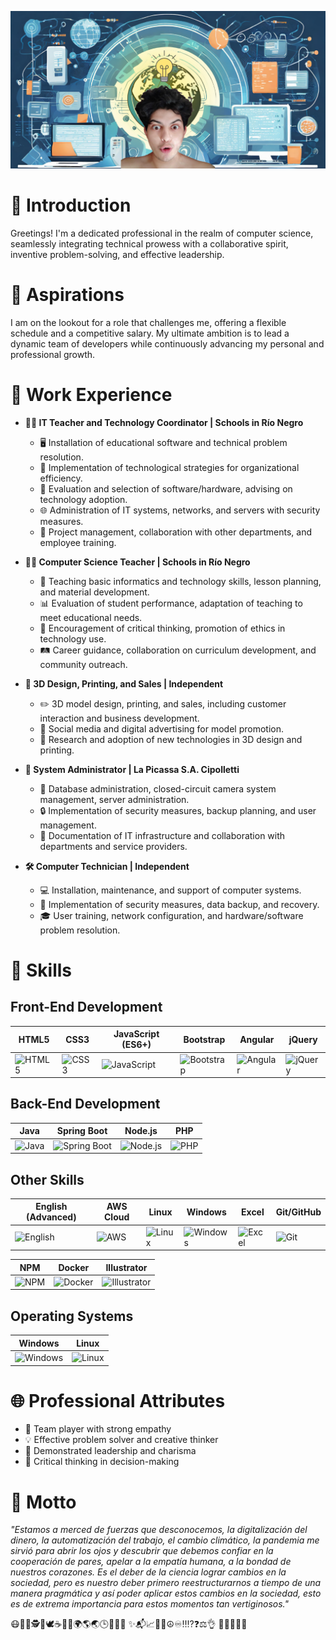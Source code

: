 <!-- Add a banner here -->
![Banner](banner.png)
<!-- End of banner -->

# 🌟 Introduction
Greetings! I'm a dedicated professional in the realm of computer science, seamlessly integrating technical prowess with a collaborative spirit, inventive problem-solving, and effective leadership.

# 🎯 Aspirations
I am on the lookout for a role that challenges me, offering a flexible schedule and a competitive salary. My ultimate ambition is to lead a dynamic team of developers while continuously advancing my personal and professional growth.

# 💼 Work Experience
- **👩‍🏫 IT Teacher and Technology Coordinator | Schools in Río Negro**
  - 🖥️ Installation of educational software and technical problem resolution.
  - 🚀 Implementation of technological strategies for organizational efficiency.
  - 🧐 Evaluation and selection of software/hardware, advising on technology adoption.
  - 🌐 Administration of IT systems, networks, and servers with security measures.
  - 🤝 Project management, collaboration with other departments, and employee training.

- **👨‍🏫 Computer Science Teacher | Schools in Río Negro**
  - 🚀 Teaching basic informatics and technology skills, lesson planning, and material development.
  - 📊 Evaluation of student performance, adaptation of teaching to meet educational needs.
  - 🧠 Encouragement of critical thinking, promotion of ethics in technology use.
  - 🛤️ Career guidance, collaboration on curriculum development, and community outreach.

- **🎨 3D Design, Printing, and Sales | Independent**
  - ✏️ 3D model design, printing, and sales, including customer interaction and business development.
  - 📲 Social media and digital advertising for model promotion.
  - 🚀 Research and adoption of new technologies in 3D design and printing.

- **🔧 System Administrator | La Picassa S.A. Cipolletti**
  - 💽 Database administration, closed-circuit camera system management, server administration.
  - 🔒 Implementation of security measures, backup planning, and user management.
  - 📄 Documentation of IT infrastructure and collaboration with departments and service providers.

- **🛠️ Computer Technician | Independent**
  - 💻 Installation, maintenance, and support of computer systems.
  - 🔐 Implementation of security measures, data backup, and recovery.
  - 🎓 User training, network configuration, and hardware/software problem resolution.



# 🚀 Skills
## Front-End Development

| HTML5 | CSS3 | JavaScript (ES6+) | Bootstrap | Angular | jQuery |
|-------|------|-------------------|-----------|---------|--------|
| ![HTML5](https://img.icons8.com/color/48/000000/html-5.png) | ![CSS3](https://img.icons8.com/color/48/000000/css3.png) | ![JavaScript](https://img.icons8.com/color/48/000000/javascript.png) | ![Bootstrap](https://img.icons8.com/color/48/000000/bootstrap.png) | ![Angular](https://img.icons8.com/color/48/000000/angularjs.png) | ![jQuery](https://img.icons8.com/ios/50/000000/jquery.png) |


## Back-End Development

| Java | Spring Boot | Node.js | PHP |
|------|-------------|---------|-----|
| ![Java](https://img.icons8.com/color/48/000000/java-coffee-cup-logo.png) | ![Spring Boot](https://img.icons8.com/color/48/000000/spring-logo.png) | ![Node.js](https://img.icons8.com/color/48/000000/nodejs.png) | ![PHP](https://img.icons8.com/officel/48/000000/php-logo.png) |





## Other Skills

| English (Advanced) | AWS Cloud | Linux | Windows | Excel |  Git/GitHub |
|---------------------|-----------|-------|---------|-------|------------|
| ![English](https://img.icons8.com/color/48/000000/great-britain.png) | ![AWS](https://img.icons8.com/color/48/000000/amazon-web-services.png) | ![Linux](https://img.icons8.com/color/48/000000/linux.png) | ![Windows](https://img.icons8.com/color/48/000000/windows-10.png) | ![Excel](https://img.icons8.com/color/48/000000/ms-excel.png) | ![Git](https://img.icons8.com/color/48/000000/git.png) |

| NPM | Docker | Illustrator |
|-----|--------|-------------|
| ![NPM](https://img.icons8.com/color/48/000000/npm.png) | ![Docker](https://img.icons8.com/color/48/000000/docker.png) | ![Illustrator](https://img.icons8.com/color/48/000000/adobe-illustrator.png) 

## Operating Systems
| Windows | Linux |
|---------|----------------------|
| ![Windows](https://img.icons8.com/color/48/000000/windows-10.png) | ![Linux](https://img.icons8.com/color/48/000000/linux.png) 


# 🌐 Professional Attributes
- 🤝 Team player with strong empathy
- 💡 Effective problem solver and creative thinker
- 🎤 Demonstrated leadership and charisma
- 🧠 Critical thinking in decision-making


# 🌈 Motto
_"Estamos a merced de fuerzas que desconocemos, la digitalización del dinero, la automatización del trabajo, el cambio climático, la pandemia me sirvió para abrir los ojos y descubrir que debemos confiar en la cooperación de pares, apelar a la empatía humana, a la bondad de nuestros corazones. Es el deber de la ciencia lograr cambios en la sociedad, pero es nuestro deber primero reestructurarnos a tiempo de una manera pragmática y así poder aplicar estos cambios en la sociedad, esto es de extrema importancia para estos momentos tan vertiginosos."_

😷👨‍💻🕵👣🕊☕🍻🧉🌍🌎🌏🕒🌟🌌🌠
✨📬📈🔐🔰☮♾‼⁉❓⚖👌 🙌🧑‍🤝‍🧑💗




